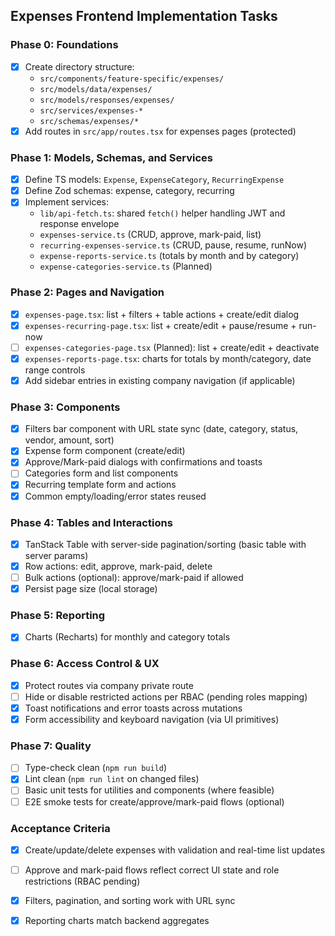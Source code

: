 ## Expenses Frontend Implementation Tasks

### Phase 0: Foundations
- [x] Create directory structure:
  - `src/components/feature-specific/expenses/`
  - `src/models/data/expenses/`
  - `src/models/responses/expenses/`
  - `src/services/expenses-*`
  - `src/schemas/expenses/*`
- [x] Add routes in `src/app/routes.tsx` for expenses pages (protected)

### Phase 1: Models, Schemas, and Services
- [x] Define TS models: `Expense`, `ExpenseCategory`, `RecurringExpense`
- [x] Define Zod schemas: expense, category, recurring
- [x] Implement services:
  - `lib/api-fetch.ts`: shared `fetch()` helper handling JWT and response envelope
  - `expenses-service.ts` (CRUD, approve, mark-paid, list)
  - `recurring-expenses-service.ts` (CRUD, pause, resume, runNow)
  - `expense-reports-service.ts` (totals by month and by category)
  - `expense-categories-service.ts` (Planned)

### Phase 2: Pages and Navigation
- [x] `expenses-page.tsx`: list + filters + table actions + create/edit dialog
- [x] `expenses-recurring-page.tsx`: list + create/edit + pause/resume + run-now
- [ ] `expenses-categories-page.tsx` (Planned): list + create/edit + deactivate
- [x] `expenses-reports-page.tsx`: charts for totals by month/category, date range controls
- [x] Add sidebar entries in existing company navigation (if applicable)

### Phase 3: Components
- [x] Filters bar component with URL state sync (date, category, status, vendor, amount, sort)
- [x] Expense form component (create/edit)
- [x] Approve/Mark-paid dialogs with confirmations and toasts
- [ ] Categories form and list components
- [x] Recurring template form and actions
- [x] Common empty/loading/error states reused

### Phase 4: Tables and Interactions
- [x] TanStack Table with server-side pagination/sorting (basic table with server params)
- [x] Row actions: edit, approve, mark-paid, delete
- [ ] Bulk actions (optional): approve/mark-paid if allowed
- [x] Persist page size (local storage)

### Phase 5: Reporting
- [x] Charts (Recharts) for monthly and category totals

### Phase 6: Access Control & UX
- [x] Protect routes via company private route
- [ ] Hide or disable restricted actions per RBAC (pending roles mapping)
- [x] Toast notifications and error toasts across mutations
- [x] Form accessibility and keyboard navigation (via UI primitives)

### Phase 7: Quality
- [ ] Type-check clean (`npm run build`)
- [x] Lint clean (`npm run lint` on changed files)
- [ ] Basic unit tests for utilities and components (where feasible)
- [ ] E2E smoke tests for create/approve/mark-paid flows (optional)

### Acceptance Criteria
- [x] Create/update/delete expenses with validation and real-time list updates
- [ ] Approve and mark-paid flows reflect correct UI state and role restrictions (RBAC pending)
- [x] Filters, pagination, and sorting work with URL sync
- [x] Reporting charts match backend aggregates



